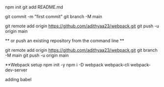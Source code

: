 npm init
git add README.md

git commit -m "first commit"
git branch -M main

git remote add origin https://github.com/adithyaa23/webpack.git
git push -u origin main

** or push an existing repository from the command line **

git remote add origin https://github.com/adithyaa23/webpack.git
git branch -M main
git push -u origin main

**Webpack setup
npm init -y
npm i -D webpack webpack-cli webpack-dev-server

adding babel

